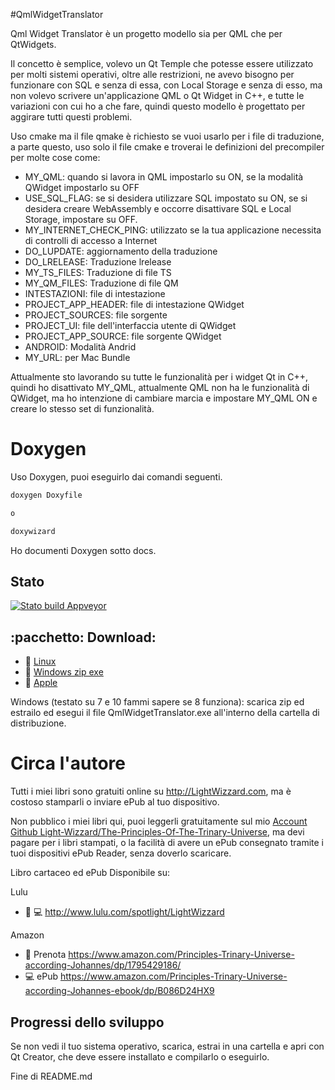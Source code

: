 #QmlWidgetTranslator

Qml Widget Translator è un progetto modello sia per QML che per QtWidgets.

Il concetto è semplice, volevo un Qt Temple che potesse essere utilizzato per molti sistemi operativi,
oltre alle restrizioni, ne avevo bisogno per funzionare con SQL e senza di essa,
con Local Storage e senza di esso,
ma non volevo scrivere un'applicazione QML o Qt Widget in C++,
e tutte le variazioni con cui ho a che fare,
quindi questo modello è progettato per aggirare tutti questi problemi.

Uso cmake ma il file qmake è richiesto se vuoi usarlo per i file di traduzione,
a parte questo, uso solo il file cmake e troverai le definizioni del precompiler per molte cose come:

* MY_QML: quando si lavora in QML impostarlo su ON, se la modalità QWidget impostarlo su OFF
* USE_SQL_FLAG: se si desidera utilizzare SQL impostato su ON, se si desidera creare WebAssembly e occorre disattivare SQL e Local Storage, impostare su OFF.
* MY_INTERNET_CHECK_PING: utilizzato se la tua applicazione necessita di controlli di accesso a Internet
* DO_LUPDATE: aggiornamento della traduzione
* DO_LRELEASE: Traduzione lrelease
* MY_TS_FILES: Traduzione di file TS
* MY_QM_FILES: Traduzione di file QM
* INTESTAZIONI: file di intestazione
* PROJECT_APP_HEADER: file di intestazione QWidget
* PROJECT_SOURCES: file sorgente
* PROJECT_UI: file dell'interfaccia utente di QWidget
* PROJECT_APP_SOURCE: file sorgente QWidget
* ANDROID: Modalità Andrid
* MY_URL: per Mac Bundle

Attualmente sto lavorando su tutte le funzionalità per i widget Qt in C++, quindi ho disattivato MY_QML,
attualmente QML non ha le funzionalità di QWidget,
ma ho intenzione di cambiare marcia e impostare MY_QML ON e creare lo stesso set di funzionalità.

# Doxygen

Uso Doxygen, puoi eseguirlo dai comandi seguenti.

```bash
doxygen Doxyfile

o

doxywizard
```

Ho documenti Doxygen sotto docs.



## Stato

[![Stato build Appveyor](https://ci.appveyor.com/api/projects/status/j7htumuwfx31elf6?svg=true)](https://ci.appveyor.com/project/Light-Wizzard/QmlWidgetTranslator)

## :pacchetto: **Download:**

- :penguin: [Linux](https://github.com/Light-Wizzard/QmlWidgetTranslator/releases/download/continuous/QmlWidgetTranslator-x86_64.AppImage)
- :office: [Windows zip exe](https://github.com/Light-Wizzard/QmlWidgetTranslator/releases/download/continuous/QmlWidgetTranslator_release.zip)
- :apple: [Apple](https://github.com/Light-Wizzard/QmlWidgetTranslator/releases/download/continuous/QmlWidgetTranslator.dmg)

Windows (testato su 7 e 10 fammi sapere se 8 funziona): scarica zip ed estrailo ed esegui il file QmlWidgetTranslator.exe all'interno della cartella di distribuzione.

# Circa l'autore

Tutti i miei libri sono gratuiti online su http://LightWizzard.com, ma è costoso stamparli o inviare ePub al tuo dispositivo.

Non pubblico i miei libri qui, puoi leggerli gratuitamente sul mio
[Account Github Light-Wizzard/The-Principles-Of-The-Trinary-Universe](https://github.com/Light-Wizzard/The-Principles-Of-The-Trinary-Universe),
ma devi pagare per i libri stampati, o la facilità di avere un ePub consegnato tramite i tuoi dispositivi ePub Reader, senza doverlo scaricare.

Libro cartaceo ed ePub Disponibile su:

Lulu
* :book: :computer: http://www.lulu.com/spotlight/LightWizzard

Amazon
* :book: Prenota https://www.amazon.com/Principles-Trinary-Universe-according-Johannes/dp/1795429186/
* :computer: ePub https://www.amazon.com/Principles-Trinary-Universe-according-Johannes-ebook/dp/B086D24HX9

## Progressi dello sviluppo

Se non vedi il tuo sistema operativo, scarica, estrai in una cartella e apri con Qt Creator,
che deve essere installato e compilarlo o eseguirlo.


Fine di README.md